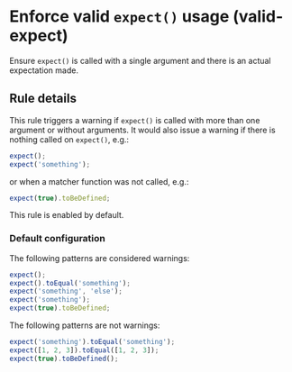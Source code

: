 # Enforce valid `expect()` usage (valid-expect)

Ensure `expect()` is called with a single argument and there is an actual expectation made.

## Rule details

This rule triggers a warning if `expect()` is called with more than one argument or without arguments. 
It would also issue a warning if there is nothing called on `expect()`, e.g.:

```js
expect();
expect('something');
```

or when a matcher function was not called, e.g.:

```js
expect(true).toBeDefined;
```

This rule is enabled by default.

### Default configuration

The following patterns are considered warnings:

```js
expect();
expect().toEqual('something');
expect('something', 'else');
expect('something');
expect(true).toBeDefined;
```

The following patterns are not warnings:

```js
expect('something').toEqual('something');
expect([1, 2, 3]).toEqual([1, 2, 3]);
expect(true).toBeDefined();
```
